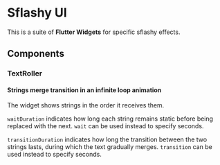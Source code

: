 # Sflashy UI

This is a suite of **Flutter Widgets** for specific sflashy effects.


## Components

### TextRoller
#### Strings merge transition in an infinite loop animation

The widget shows strings in the order it receives them.

`waitDuration` indicates how long each string remains static before being replaced with the next. `wait` can be used instead to specify seconds.

`transitionDuration` indicates how long the transition between the two strings lasts, during which the text gradually merges. `transition` can be used instead to specify seconds.